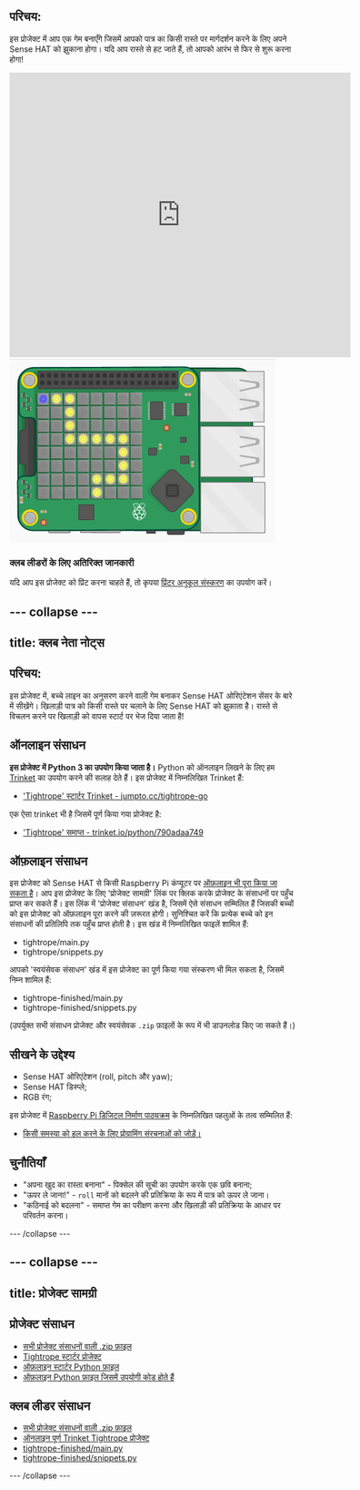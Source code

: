 ## परिचय:

इस प्रोजेक्ट में आप एक गेम बनाएँगे जिसमें आपको पात्र का किसी रास्ते पर मार्गदर्शन करने के लिए अपने Sense HAT को झुकाना होगा। यदि आप रास्ते से हट जाते हैं, तो आपको आरंभ से फिर से शुरू करना होगा!

<div class="trinket">
  <iframe src="https://trinket.io/embed/python/790adaa749?outputOnly=true&start=result" width="600" height="500" frameborder="0" marginwidth="0" marginheight="0" allowfullscreen mark="crwd-mark">
</iframe> <img src="images/tightrope-final.png" />
</div>

### क्लब लीडरों के लिए अतिरिक्त जानकारी

यदि आप इस प्रोजेक्ट को प्रिंट करना चाहते हैं, तो कृपया [प्रिंटर अनुकूल संस्करण](https://projects.raspberrypi.org/en/projects/tightrope/print) का उपयोग करें।

## \--- collapse \---

## title: क्लब नेता नोट्स

## परिचय:

इस प्रोजेक्ट में, बच्चे लाइन का अनुसरण करने वाली गेम बनाकर Sense HAT ओरिएंटेशन सेंसर के बारे में सीखेंगे। खिलाड़ी पात्र को किसी रास्ते पर चलाने के लिए Sense HAT को झुकाता है। रास्ते से विचलन करने पर खिलाड़ी को वापस स्टार्ट पर भेज दिया जाता है!

## ऑनलाइन संसाधन

**इस प्रोजेक्ट में Python 3 का उपयोग किया जाता है।** Python को ऑनलाइन लिखने के लिए हम [Trinket](https://trinket.io/) का उपयोग करने की सलाह देते हैं। इस प्रोजेक्ट में निम्नलिखित Trinket हैं:

* ['Tightrope' स्टार्टर Trinket - jumpto.cc/tightrope-go](http://jumpto.cc/tightrope-go)

एक ऐसा trinket भी है जिसमें पूर्ण किया गया प्रोजेक्ट है:

* ['Tightrope' समाप्त - trinket.io/python/790adaa749](https://trinket.io/python/790adaa749)

## ऑफ़लाइन संसाधन

इस प्रोजेक्ट को Sense HAT से किसी Raspberry Pi कंप्यूटर पर [ऑफ़लाइन भी पूरा किया जा सकता है](https://www.codeclubprojects.org/en-GB/resources/physical-sense-hat/)। आप इस प्रोजेक्ट के लिए 'प्रोजेक्ट सामग्री' लिंक पर क्लिक करके प्रोजेक्ट के संसाधनों पर पहुँच प्राप्त कर सकते हैं। इस लिंक में 'प्रोजेक्ट संसाधन' खंड है, जिसमें ऐसे संसाधन सम्मिलित हैं जिसकी बच्चों को इस प्रोजेक्ट को ऑफ़लाइन पूरा करने की ज़रूरत होगी। सुनिश्चित करें कि प्रत्येक बच्चे को इन संसाधनों की प्रतिलिपि तक पहुँच प्राप्त होती है। इस खंड में निम्नलिखित फाइलें शामिल हैं:

* tightrope/main.py
* tightrope/snippets.py

आपको 'स्वयंसेवक संसाधन' खंड में इस प्रोजेक्ट का पूर्ण किया गया संस्करण भी मिल सकता है, जिसमें निम्न शामिल हैं:

* tightrope-finished/main.py
* tightrope-finished/snippets.py

(उपर्युक्त सभी संसाधन प्रोजेक्ट और स्वयंसेवक `.zip` फ़ाइलों के रूप में भी डाउनलोड किए जा सकते हैं।)

## सीखने के उद्देश्य

* Sense HAT ओरिएंटेशन (roll, pitch और yaw);
* Sense HAT डिस्प्ले;
* RGB रंग;

इस प्रोजेक्ट में [Raspberry Pi डिजिटल निर्माण पाठ्यक्रम](http://rpf.io/curriculum) के निम्नलिखित पहलुओं के तत्व सम्मिलित हैं:

* [किसी समस्या को हल करने के लिए प्रोग्रामिंग संरचनाओं को जोड़ें।](https://www.raspberrypi.org/curriculum/programming/builder)

## चुनौतियाँ

* "अपना खुद का रास्ता बनाना" - पिक्सेल की सूची का उपयोग करके एक छवि बनाना;
* "ऊपर ले जाना!" - `roll` मानों को बदलने की प्रतिक्रिया के रूप में पात्र को ऊपर ले जाना।
* "कठिनाई को बदलना" - समाप्त गेम का परीक्षण करना और खिलाड़ी की प्रतिक्रिया के आधार पर परिवर्तन करना।

\--- /collapse \---

## \--- collapse \---

## title: प्रोजेक्ट सामग्री

## प्रोजेक्ट संसाधन

* [सभी प्रोजेक्ट संसाधनों वाली .zip फ़ाइल](resources/tightrope-project-resources.zip)
* [Tightrope स्टार्टर प्रोजेक्ट](http://jumpto.cc/tightrope-go)
* [ऑफ़लाइन स्टार्टर Python फ़ाइल](resources/tightrope-main.py)
* [ऑफ़लाइन Python फ़ाइल जिसमें उपयोगी कोड होते हैं](resources/tightrope-snippets.py)

## क्लब लीडर संसाधन

* [सभी प्रोजेक्ट संसाधनों वाली .zip फ़ाइल](resources/tightrope-volunteer-resources.zip)
* [ऑनलाइन पूर्ण Trinket Tightrope प्रोजेक्ट](https://trinket.io/python/790adaa749)
* [tightrope-finished/main.py](resources/tightrope-finished-main.py)
* [tightrope-finished/snippets.py](resources/tightrope-finished-snippets.py)

\--- /collapse \---